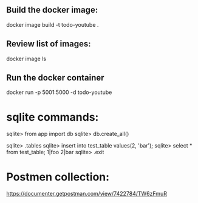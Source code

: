 ##  Build the docker image:
docker image build -t todo-youtube .

## Review list of images:
docker image ls

## Run the docker container
docker run -p 5001:5000 -d todo-youtube



# sqlite commands:
sqlite> from app import db
sqlite> db.create_all()

sqlite> .tables
sqlite> insert into test_table values(2, 'bar');
sqlite> select * from test_table;
1|foo
2|bar
sqlite> .exit

# Postmen collection:
https://documenter.getpostman.com/view/7422784/TW6zFmuR
